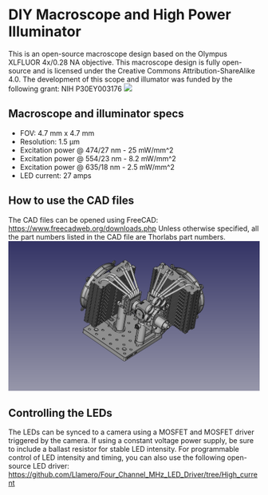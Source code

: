 # DIY Macroscope and High Power Illuminator
 This is an open-source macroscope design based on the Olympus XLFLUOR 4x/0.28 NA objective.  This macroscope design is fully open-source and is licensed under the Creative Commons Attribution-ShareAlike 4.0.  The development of this scope and illumator was funded by the following grant: NIH P30EY003176 
 ![](Images/Macroscope.jpg)
 ## Macroscope and illuminator specs
* FOV: 4.7 mm x 4.7 mm
* Resolution: 1.5 µm 
* Excitation power @ 474/27 nm - 25 mW/mm^2
* Excitation power @ 554/23 nm - 8.2 mW/mm^2
* Excitation power @ 635/18 nm - 2.5 mW/mm^2
* LED current: 27 amps
## How to use the CAD files
The CAD files can be opened using FreeCAD: https://www.freecadweb.org/downloads.php  Unless otherwise specified, all the part numbers listed in the CAD file are Thorlabs part numbers.
 ![](Images/LED%20illuminator%20-%20CAD.png)
## Controlling the LEDs
The LEDs can be synced to a camera using a MOSFET and MOSFET driver triggered by the camera.  If using a constant voltage power supply, be sure to include a ballast resistor for stable LED intensity. For programmable control of LED intensity and timing, you can also use the following open-source LED driver: https://github.com/Llamero/Four_Channel_MHz_LED_Driver/tree/High_current
